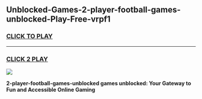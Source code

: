 
## Unblocked-Games-2-player-football-games-unblocked-Play-Free-vrpf1
<h3>
<a href="https://premium76.site?title=2-player-football-games-unblocked&ref=17A">CLICK TO PLAY</a></h3>
<hr>

<h3>
<a href="https://premium76.site?title=2-player-football-games-unblocked&ref=17A">CLICK 2 PLAY</a>
  
</h3>

<a href="https://premium76.site?title=2-player-football-games-unblocked&ref=17A"><img src="https://clearcache.store/games.png"></a>


**2-player-football-games-unblocked games unblocked: Your Gateway to Fun and Accessible Online Gaming**
